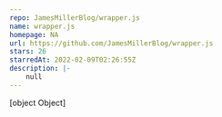 ```yaml
---
repo: JamesMillerBlog/wrapper.js
name: wrapper.js
homepage: NA
url: https://github.com/JamesMillerBlog/wrapper.js
stars: 26
starredAt: 2022-02-09T02:26:55Z
description: |-
    null
---
```


[object Object]
